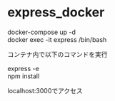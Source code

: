# express_docker

docker-compose up -d  
docker exec -it express /bin/bash

コンテナ内で以下のコマンドを実行

express -e  
npm install

localhost:3000でアクセス
